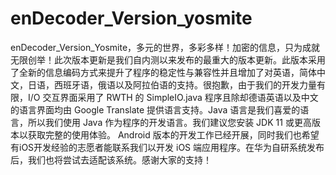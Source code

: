 # enDecoder_Version_yosmite
enDecoder_Version_Yosmite，多元的世界，多彩多样！加密的信息，只为成就无限创举！此次版本更新是我们自内测以来发布的最重大的版本更新。此版本采用了全新的信息编码方式来提升了程序的稳定性与兼容性并且增加了对英语，简体中文，日语，西班牙语，俄语以及阿拉伯语的支持。很抱歉，由于我们的开发力量有限，I/O 交互界面采用了 RWTH 的 SimpleIO.java 程序且除却德语英语以及中文的语言界面均由 Google Translate 提供语言支持。Java 语言是我们喜爱的语言，所以我们使用 Java 作为程序的开发语言。我们建议您安装 JDK 11 或更高版本以获取完整的使用体验。 Android 版本的开发工作已经开展，同时我们也希望有iOS开发经验的志愿者能联系我们以开发 iOS 端应用程序。在华为自研系统发布后，我们也将尝试去适配该系统。感谢大家的支持！

